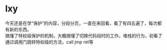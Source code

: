 # lxy
今天还是在学“保护”的内容，分段分页，一直在来回看，看了有四五遍了，每次都有新的东西。  
搞懂了特权级保护的机制，大概搞懂了切换代码段时的工作，堆栈的行为，初看了通过调用门跳转特权级的方法，call jmp ret等